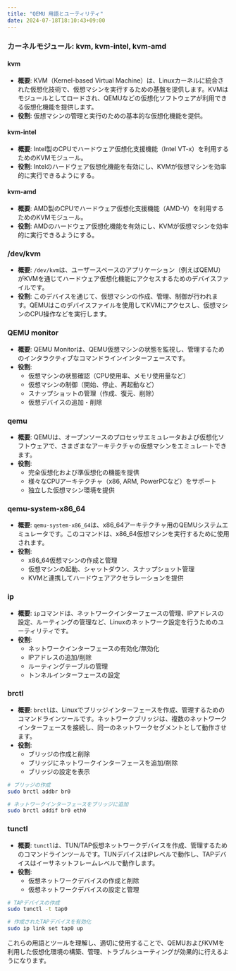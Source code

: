 ```yaml
---
title: "QEMU 用語とユーティリティ"
date: 2024-07-18T18:10:43+09:00
---
```


### カーネルモジュール: kvm, kvm-intel, kvm-amd

#### kvm
- **概要**: KVM（Kernel-based Virtual Machine）は、Linuxカーネルに統合された仮想化技術で、仮想マシンを実行するための基盤を提供します。KVMはモジュールとしてロードされ、QEMUなどの仮想化ソフトウェアが利用できる仮想化機能を提供します。
- **役割**: 仮想マシンの管理と実行のための基本的な仮想化機能を提供。

#### kvm-intel
- **概要**: Intel製のCPUでハードウェア仮想化支援機能（Intel VT-x）を利用するためのKVMモジュール。
- **役割**: Intelのハードウェア仮想化機能を有効にし、KVMが仮想マシンを効率的に実行できるようにする。

#### kvm-amd
- **概要**: AMD製のCPUでハードウェア仮想化支援機能（AMD-V）を利用するためのKVMモジュール。
- **役割**: AMDのハードウェア仮想化機能を有効にし、KVMが仮想マシンを効率的に実行できるようにする。

### /dev/kvm

- **概要**: `/dev/kvm`は、ユーザースペースのアプリケーション（例えばQEMU）がKVMを通じてハードウェア仮想化機能にアクセスするためのデバイスファイルです。
- **役割**: このデバイスを通じて、仮想マシンの作成、管理、制御が行われます。QEMUはこのデバイスファイルを使用してKVMにアクセスし、仮想マシンのCPU操作などを実行します。

### QEMU monitor

- **概要**: QEMU Monitorは、QEMU仮想マシンの状態を監視し、管理するためのインタラクティブなコマンドラインインターフェースです。
- **役割**:
  - 仮想マシンの状態確認（CPU使用率、メモリ使用量など）
  - 仮想マシンの制御（開始、停止、再起動など）
  - スナップショットの管理（作成、復元、削除）
  - 仮想デバイスの追加・削除

### qemu

- **概要**: QEMUは、オープンソースのプロセッサエミュレータおよび仮想化ソフトウェアで、さまざまなアーキテクチャの仮想マシンをエミュレートできます。
- **役割**:
  - 完全仮想化および準仮想化の機能を提供
  - 様々なCPUアーキテクチャ（x86, ARM, PowerPCなど）をサポート
  - 独立した仮想マシン環境を提供

### qemu-system-x86_64

- **概要**: `qemu-system-x86_64`は、x86_64アーキテクチャ用のQEMUシステムエミュレータです。このコマンドは、x86_64仮想マシンを実行するために使用されます。
- **役割**:
  - x86_64仮想マシンの作成と管理
  - 仮想マシンの起動、シャットダウン、スナップショット管理
  - KVMと連携してハードウェアアクセラレーションを提供

### ip

- **概要**: `ip`コマンドは、ネットワークインターフェースの管理、IPアドレスの設定、ルーティングの管理など、Linuxのネットワーク設定を行うためのユーティリティです。
- **役割**:
  - ネットワークインターフェースの有効化/無効化
  - IPアドレスの追加/削除
  - ルーティングテーブルの管理
  - トンネルインターフェースの設定

### brctl

- **概要**: `brctl`は、Linuxでブリッジインターフェースを作成、管理するためのコマンドラインツールです。ネットワークブリッジは、複数のネットワークインターフェースを接続し、同一のネットワークセグメントとして動作させます。
- **役割**:
  - ブリッジの作成と削除
  - ブリッジにネットワークインターフェースを追加/削除
  - ブリッジの設定を表示

```bash
# ブリッジの作成
sudo brctl addbr br0

# ネットワークインターフェースをブリッジに追加
sudo brctl addif br0 eth0
```

### tunctl

- **概要**: `tunctl`は、TUN/TAP仮想ネットワークデバイスを作成、管理するためのコマンドラインツールです。TUNデバイスはIPレベルで動作し、TAPデバイスはイーサネットフレームレベルで動作します。
- **役割**:
  - 仮想ネットワークデバイスの作成と削除
  - 仮想ネットワークデバイスの設定と管理

```bash
# TAPデバイスの作成
sudo tunctl -t tap0

# 作成されたTAPデバイスを有効化
sudo ip link set tap0 up
```

これらの用語とツールを理解し、適切に使用することで、QEMUおよびKVMを利用した仮想化環境の構築、管理、トラブルシューティングが効果的に行えるようになります。
